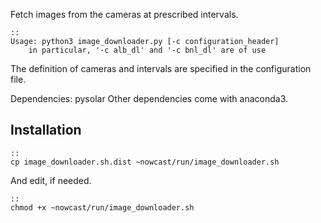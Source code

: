 Fetch images from the cameras at prescribed intervals.

	::
	Usage: python3 image_downloader.py [-c configuration_header]
		in particular, '-c alb_dl' and '-c bnl_dl' are of use
The definition of cameras and intervals are specified in the configuration file.

Dependencies: pysolar
Other dependencies come with anaconda3.

Installation
------------

	::
	cp image_downloader.sh.dist ~nowcast/run/image_downloader.sh 

And edit, if needed.

	::
	chmod +x ~nowcast/run/image_downloader.sh
